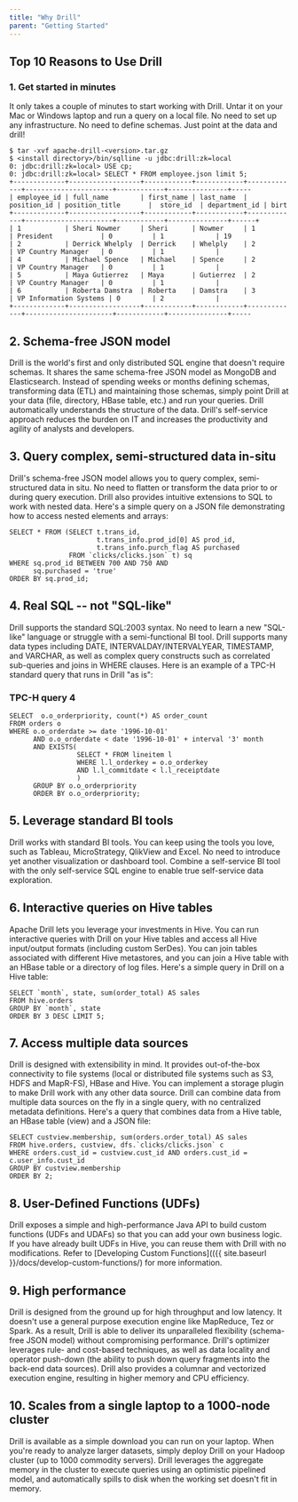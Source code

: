 ```yaml
---
title: "Why Drill"
parent: "Getting Started"
---
```


## Top 10 Reasons to Use Drill

### 1. Get started in minutes

It only takes a couple of minutes to start working with Drill. Untar it on your Mac or Windows laptop and run a query on a local file. No need to set up any infrastructure. No need to define schemas. Just point at the data and drill!

    $ tar -xvf apache-drill-<version>.tar.gz
    $ <install directory>/bin/sqlline -u jdbc:drill:zk=local
    0: jdbc:drill:zk=local> USE cp; 
    0: jdbc:drill:zk=local> SELECT * FROM employee.json limit 5;
    +-------------+------------------+------------+------------+-------------+----------------------+------------+---------------+-----
    | employee_id | full_name        | first_name | last_name  | position_id | position_title       |  store_id  | department_id | birt 
    +-------------+------------------+------------+------------+-------------+----------------------+------------+---------------+------+
    | 1           | Sheri Nowmer     | Sheri      | Nowmer     | 1           | President            | 0          | 1             | 19   
    | 2           | Derrick Whelply  | Derrick    | Whelply    | 2           | VP Country Manager   | 0          | 1             |
    | 4           | Michael Spence   | Michael    | Spence     | 2           | VP Country Manager   | 0          | 1             |
    | 5           | Maya Gutierrez   | Maya       | Gutierrez  | 2           | VP Country Manager   | 0          | 1             |
    | 6           | Roberta Damstra  | Roberta    | Damstra    | 3           | VP Information Systems | 0        | 2             |
    +-------------+------------------+------------+------------+-------------+----------------------+------------+---------------+-----

## 2. Schema-free JSON model
Drill is the world's first and only distributed SQL engine that doesn't require schemas. It shares the same schema-free JSON model as MongoDB and Elasticsearch. Instead of spending weeks or months defining schemas, transforming data (ETL) and maintaining those schemas, simply point Drill at your data (file, directory, HBase table, etc.) and run your queries. Drill automatically understands the structure of the data. Drill's self-service approach reduces the burden on IT and increases the productivity and agility of analysts and developers.

## 3. Query complex, semi-structured data in-situ
Drill's schema-free JSON model allows you to query complex, semi-structured data in situ. No need to flatten or transform the data prior to or during query execution. Drill also provides intuitive extensions to SQL to work with nested data. Here's a simple query on a JSON file demonstrating how to access nested elements and arrays:

    SELECT * FROM (SELECT t.trans_id,
                          t.trans_info.prod_id[0] AS prod_id,
                          t.trans_info.purch_flag AS purchased
                   FROM `clicks/clicks.json` t) sq
    WHERE sq.prod_id BETWEEN 700 AND 750 AND
          sq.purchased = 'true'
    ORDER BY sq.prod_id;


## 4. Real SQL -- not "SQL-like"
Drill supports the standard SQL:2003 syntax. No need to learn a new "SQL-like" language or struggle with a semi-functional BI tool. Drill supports many data types including DATE, INTERVALDAY/INTERVALYEAR, TIMESTAMP, and VARCHAR, as well as complex query constructs such as correlated sub-queries and joins in WHERE clauses. Here is an example of a TPC-H standard query that runs in Drill "as is":

### TPC-H query 4

    SELECT  o.o_orderpriority, count(*) AS order_count
    FROM orders o
    WHERE o.o_orderdate >= date '1996-10-01'
          AND o.o_orderdate < date '1996-10-01' + interval '3' month
          AND EXISTS(
                     SELECT * FROM lineitem l 
                     WHERE l.l_orderkey = o.o_orderkey
                     AND l.l_commitdate < l.l_receiptdate
                     )
          GROUP BY o.o_orderpriority
          ORDER BY o.o_orderpriority;

## 5. Leverage standard BI tools
Drill works with standard BI tools. You can keep using the tools you love, such as Tableau, MicroStrategy, QlikView and Excel. No need to introduce yet another visualization or dashboard tool. Combine a self-service BI tool with the only self-service SQL engine to enable true self-service data exploration.

## 6. Interactive queries on Hive tables
Apache Drill lets you leverage your investments in Hive. You can run interactive queries with Drill on your Hive tables and access all Hive input/output formats (including custom SerDes). You can join tables associated with different Hive metastores, and you can join a Hive table with an HBase table or a directory of log files. Here's a simple query in Drill on a Hive table:

    SELECT `month`, state, sum(order_total) AS sales
    FROM hive.orders 
    GROUP BY `month`, state
    ORDER BY 3 DESC LIMIT 5;


## 7. Access multiple data sources
Drill is designed with extensibility in mind. It provides out-of-the-box connectivity to file systems (local or distributed file systems such as S3, HDFS and MapR-FS), HBase and Hive. You can implement a storage plugin to make Drill work with any other data source. Drill can combine data from multiple data sources on the fly in a single query, with no centralized metadata definitions. Here's a query that combines data from a Hive table, an HBase table (view) and a JSON file:

    SELECT custview.membership, sum(orders.order_total) AS sales
    FROM hive.orders, custview, dfs.`clicks/clicks.json` c 
    WHERE orders.cust_id = custview.cust_id AND orders.cust_id = c.user_info.cust_id 
    GROUP BY custview.membership
    ORDER BY 2;

## 8. User-Defined Functions (UDFs)
Drill exposes a simple and high-performance Java API to build custom functions (UDFs and UDAFs) so that you can add your own business logic. If you have already built UDFs in Hive, you can reuse them with Drill with no modifications. Refer to [Developing Custom Functions](({{ site.baseurl }}/docs/develop-custom-functions/) for more information.


## 9. High performance
Drill is designed from the ground up for high throughput and low latency. It doesn't use a general purpose execution engine like MapReduce, Tez or Spark. As a result, Drill is able to deliver its unparalleled flexibility (schema-free JSON model) without compromising performance. Drill's optimizer leverages rule- and cost-based techniques, as well as data locality and operator push-down (the ability to push down query fragments into the back-end data sources). Drill also provides a columnar and vectorized execution engine, resulting in higher memory and CPU efficiency.

## 10. Scales from a single laptop to a 1000-node cluster
Drill is available as a simple download you can run on your laptop. When you're ready to analyze larger datasets, simply deploy Drill on your Hadoop cluster (up to 1000 commodity servers). Drill leverages the aggregate memory in the cluster to execute queries using an optimistic pipelined model, and automatically spills to disk when the working set doesn't fit in memory.
